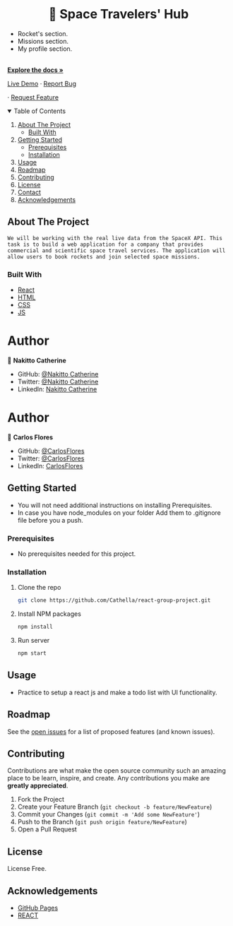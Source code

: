 <br />
<p align="center">

  <h1 align="center">🚀 Space Travelers' Hub</h1>

   <p align="center">
	 
   </p>
   <ul>
   <li>Rocket's section. </li>
   <li>Missions section.  </li>
   <li>My profile section. </li>
   </ul>
   <br />
   <a href="#"><strong>Explore the docs »</strong></a>
   <br />

   <a href="#">Live Demo</a>
   ·
   <a href="https://github.com/Cathella/react-group-project/issues">Report Bug</a>

   ·
   <a href="https://github.com/Cathella/react-group-project/issues">Request Feature</a>
</p>

<details open="open">
  <summary>Table of Contents</summary>
  <ol>
    <li>
      <a href="#about-the-project">About The Project</a>
      <ul>
        <li><a href="#built-with">Built With</a></li>
      </ul>
    </li>
    <li>
      <a href="#getting-started">Getting Started</a>
      <ul>
        <li><a href="#prerequisites">Prerequisites</a></li>
        <li><a href="#installation">Installation</a></li>
      </ul>
    </li>
    <li><a href="#usage">Usage</a></li>
    <li><a href="#roadmap">Roadmap</a></li>
    <li><a href="#contributing">Contributing</a></li>
    <li><a href="#license">License</a></li>
    <li><a href="#contact">Contact</a></li>
    <li><a href="#acknowledgements">Acknowledgements</a></li>
  </ol>
</details>

## About The Project

	We will be working with the real live data from the SpaceX API. This task is to build a web application for a company that provides commercial and scientific space travel services. The application will allow users to book rockets and join selected space missions.

### Built With

- [React](https://es.reactjs.org/)
- [HTML](https://www.w3schools.com/html/)
- [CSS](https://www.w3schools.com/css/)
- [JS](https://www.javascript.com/)

# Author

👤 **Nakitto Catherine**

- GitHub: [@Nakitto Catherine](https://github.com/Cathella )
- Twitter: [@Nakitto Catherine](https://twitter.com/cathella9 )
- LinkedIn: [Nakitto Catherine](https://www.linkedin.com/in/nakitto-catherine2020/ )

# Author

👤 **Carlos Flores**

- GitHub: [@CarlosFlores](https://github.com/carlos-ssh )
- Twitter: [@CarlosFlores](https://twitter.com/aom.robles )
- LinkedIn: [CarlosFlores](https://www.linkedin.com/in/carlos-ssh/ )




## Getting Started

- You will not need additional instructions on installing Prerequisites.
- In case you have node_modules on your folder Add them to .gitignore file before you a push.

### Prerequisites

- No prerequisites needed for this project.

### Installation

1. Clone the repo
   ```sh
   git clone https://github.com/Cathella/react-group-project.git
   ```
2. Install NPM packages
   ```sh
   npm install
   ```
3. Run server
   ```sh
   npm start
   ```

## Usage

- Practice to setup a react js and make a todo list with UI functionality.

## Roadmap

See the [open issues](https://github.com/Cathella/react-group-project/issues) for a list of proposed features (and known issues).

## Contributing

Contributions are what make the open source community such an amazing place to be learn, inspire, and create. Any contributions you make are **greatly appreciated**.

1. Fork the Project
2. Create your Feature Branch (`git checkout -b feature/NewFeature`)
3. Commit your Changes (`git commit -m 'Add some NewFeature'`)
4. Push to the Branch (`git push origin feature/NewFeature`)
5. Open a Pull Request

## License

License Free.

## Acknowledgements

- [GitHub Pages](https://pages.github.com)
- [REACT](https://react.org/)
